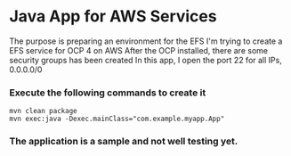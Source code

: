 # Java App for AWS Services

The purpose is preparing an environment for the EFS
I'm trying to create a EFS service for OCP 4 on AWS
After the OCP installed, there are some security groups has been created
In this app, I open the port 22 for all IPs, 0.0.0.0/0


### Execute the following commands to create it
```
mvn clean package
mvn exec:java -Dexec.mainClass="com.example.myapp.App"
```

### The application is a sample and not well testing yet.
